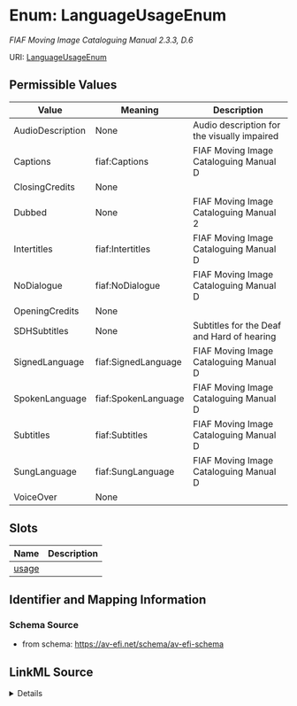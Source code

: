 # Enum: LanguageUsageEnum




_FIAF Moving Image Cataloguing Manual 2.3.3, D.6_



URI: [LanguageUsageEnum](LanguageUsageEnum.md)

## Permissible Values

| Value | Meaning | Description |
| --- | --- | --- |
| AudioDescription | None | Audio description for the visually impaired |
| Captions | fiaf:Captions | FIAF Moving Image Cataloguing Manual D |
| ClosingCredits | None |  |
| Dubbed | None | FIAF Moving Image Cataloguing Manual 2 |
| Intertitles | fiaf:Intertitles | FIAF Moving Image Cataloguing Manual D |
| NoDialogue | fiaf:NoDialogue | FIAF Moving Image Cataloguing Manual D |
| OpeningCredits | None |  |
| SDHSubtitles | None | Subtitles for the Deaf and Hard of hearing |
| SignedLanguage | fiaf:SignedLanguage | FIAF Moving Image Cataloguing Manual D |
| SpokenLanguage | fiaf:SpokenLanguage | FIAF Moving Image Cataloguing Manual D |
| Subtitles | fiaf:Subtitles | FIAF Moving Image Cataloguing Manual D |
| SungLanguage | fiaf:SungLanguage | FIAF Moving Image Cataloguing Manual D |
| VoiceOver | None |  |




## Slots

| Name | Description |
| ---  | --- |
| [usage](usage.md) |  |






## Identifier and Mapping Information







### Schema Source


* from schema: https://av-efi.net/schema/av-efi-schema




## LinkML Source

<details>
```yaml
name: LanguageUsageEnum
description: FIAF Moving Image Cataloguing Manual 2.3.3, D.6
from_schema: https://av-efi.net/schema/av-efi-schema
rank: 1000
permissible_values:
  AudioDescription:
    text: AudioDescription
    description: Audio description for the visually impaired
  Captions:
    text: Captions
    description: FIAF Moving Image Cataloguing Manual D.6
    meaning: fiaf:Captions
  ClosingCredits:
    text: ClosingCredits
    todos:
    - Add documentation
  Dubbed:
    text: Dubbed
    description: FIAF Moving Image Cataloguing Manual 2.3.3
  Intertitles:
    text: Intertitles
    description: FIAF Moving Image Cataloguing Manual D.6
    meaning: fiaf:Intertitles
  NoDialogue:
    text: NoDialogue
    description: FIAF Moving Image Cataloguing Manual D.6
    meaning: fiaf:NoDialogue
  OpeningCredits:
    text: OpeningCredits
    todos:
    - Add documentation
  SDHSubtitles:
    text: SDHSubtitles
    description: Subtitles for the Deaf and Hard of hearing
  SignedLanguage:
    text: SignedLanguage
    description: FIAF Moving Image Cataloguing Manual D.6
    meaning: fiaf:SignedLanguage
  SpokenLanguage:
    text: SpokenLanguage
    description: FIAF Moving Image Cataloguing Manual D.6
    meaning: fiaf:SpokenLanguage
  Subtitles:
    text: Subtitles
    description: FIAF Moving Image Cataloguing Manual D.6
    meaning: fiaf:Subtitles
  SungLanguage:
    text: SungLanguage
    description: FIAF Moving Image Cataloguing Manual D.6
    meaning: fiaf:SungLanguage
  VoiceOver:
    text: VoiceOver
    todos:
    - Add documentation

```
</details>
